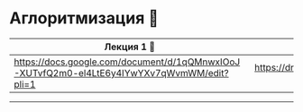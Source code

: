 # Аглоритмизация 🌵
| Лекция 1 👻 | лекция 2 👻 |
| ---------| :--------:|
| https://docs.google.com/document/d/1qQMnwxIOoJ-XUTvfQ2m0-el4LtE6y4IYwYXv7qWvmWM/edit?pli=1 | https://drive.google.com/drive/folders/1NhvvOmKbHMzllKPTrAxE130hx0OQoeHV?usp=drive_link |
----

